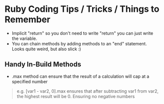 Ruby Coding Tips / Tricks / Things to Remember
==============================================

- Implicit "return" so you don't need to write "return" you can just write the variable.
- You can chain methods by adding methods to an "end" statement. Looks quite weird, but also slick :)

Handy In-Build Methods
-----------------------

- .max method can ensure that the result of a calculation will cap at a specified number

>e.g. [var1 - var2, 0].max ensures that after subtracting var1 from var2, the highest result will be 0. Ensuring no negative numbers
